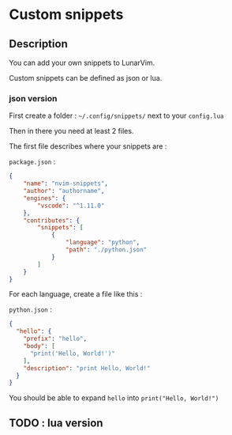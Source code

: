 # Custom snippets

## Description

You can add your own snippets to LunarVim.

Custom snippets can be defined as json or lua.

### json version

First create a folder : `~/.config/snippets/` next to your `config.lua`

Then in there you need at least 2 files.

The first file describes where your snippets are :

`package.json` :

```json
{
    "name": "nvim-snippets",
    "author": "authorname",
    "engines": {
        "vscode": "^1.11.0"
    },
    "contributes": {
        "snippets": [
            {
                "language": "python",
                "path": "./python.json"
            }
        ]
    }
}
```

For each language, create a file like this :

`python.json` :

```json
{
  "hello": {
    "prefix": "hello",
    "body": [
      "print('Hello, World!')"
    ],
    "description": "print Hello, World!"
  }
}
```

You should be able to expand `hello` into `print("Hello, World!")`

## TODO : lua version
